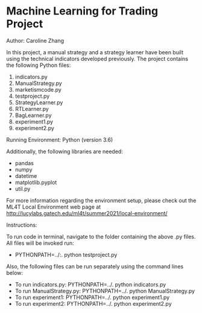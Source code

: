 # Machine Learning for Trading Project

Author: Caroline Zhang

In this project, a manual strategy and a strategy learner have been built using the technical indicators developed previously. The project contains the following Python files: 

1. indicators.py
2. ManualStrategy.py
3. marketismcode.py
4. testproject.py
5. StrategyLearner.py
6. RTLearner.py
7. BagLearner.py
8. experiment1.py
9. experiment2.py


Running Environment: Python (version 3.6) 

Additionally, the following libraries are needed:
- pandas
- numpy
- datetime
- matplotlib.pyplot
- util.py

For more information regarding the environment setup, please check out the ML4T Local Environment web page at http://lucylabs.gatech.edu/ml4t/summer2021/local-environment/

Instructions:

To run code in terminal, navigate to the folder containing the above .py files. All files will be invoked run: 

- PYTHONPATH=../:. python testproject.py 

Also, the following files can be run separately using the command lines below:

- To run indicators.py: PYTHONPATH=../. python indicators.py 
- To run ManualStrategy.py: PYTHONPATH=../. python ManualStrategy.py
- To run experiment1: PYTHONPATH=../. python experiment1.py
- To run experiment2: PYTHONPATH=../. python experiment2.py
